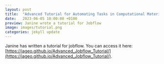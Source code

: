 ```yaml
---
layout: post
title:  "Advanced Tutorial for Automating Tasks in Computational Materials Science with Jobflow"
date:   2023-06-05 10:00:00 +0100
preview: Janine wrote a tutorial for Jobflow
image: images/tutorial.png
categories: jekyll update
---
```

Janine has written a tutorial for jobflow. You can access it here: [https://jageo.github.io/Advanced_Jobflow_Tutorial/](https://jageo.github.io/Advanced_Jobflow_Tutorial/).

